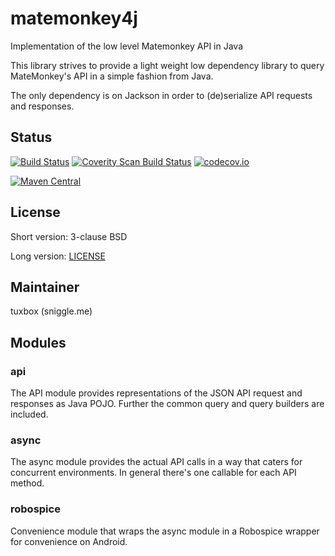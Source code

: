 # matemonkey4j
Implementation of the low level Matemonkey  API in Java

This library strives to provide a light weight low dependency library to query MateMonkey's API in a simple fashion from Java.

The only dependency is on Jackson in order to (de)serialize API requests and responses.

## Status
[![Build Status](https://travis-ci.org/MateMonkey/matemonkey4j.svg?branch=master)](https://travis-ci.org/MateMonkey/matemonkey4j)
[![Coverity Scan Build Status](https://scan.coverity.com/projects/6780/badge.svg)](https://scan.coverity.com/projects/matemonkey-matemonkey4j)
[![codecov.io](https://codecov.io/github/MateMonkey/matemonkey4j/coverage.svg?branch=master)](https://codecov.io/github/MateMonkey/matemonkey4j?branch=master)


[![Maven Central](https://maven-badges.herokuapp.com/maven-central/me.sniggle/matemonkey4j/badge.svg)](https://maven-badges.herokuapp.com/maven-central/me.sniggle/matemonkey4j)

## License
Short version: 3-clause BSD

Long version: [LICENSE](LICENSE)


## Maintainer
tuxbox (sniggle.me)

## Modules
### api
The API module provides representations of the JSON API request and responses as Java POJO.
Further the common query and query builders are included.

### async
The async module provides the actual API calls in a way that caters for concurrent environments.
In general there's one callable for each API method.

### robospice
Convenience module that wraps the async module in a Robospice wrapper for convenience on Android.
